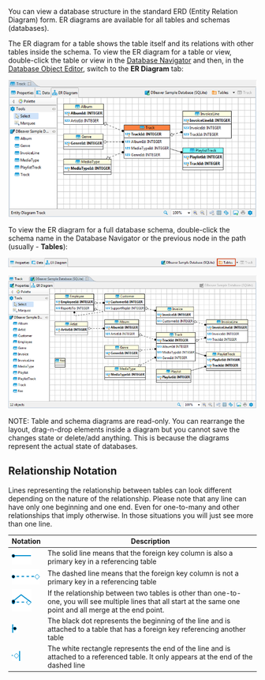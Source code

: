 You can view a database structure in the standard ERD (Entity Relation Diagram) form. ER diagrams are available for all tables and schemas (databases).  

The ER diagram for a table shows the table itself and its relations with other tables inside the schema. To view the ER diagram for a table or view, double-click the table or view in the [Database Navigator](Database-Navigator) and then, in the [Database Object Editor](Database-Object-Editor), switch to the **ER Diagram** tab:

![](images/ug/ERD-Db-Structure.png)

To view the ER diagram for a full database schema, double-click the schema name in the Database Navigator or the previous node in the path (usually - **Tables**):

![](images/ug/ERD-previous-node.png)

![](images/ug/ERD-DB-Schema.png)

NOTE: Table and schema diagrams are read-only. You can rearrange the layout, drag-n-drop elements inside a diagram but you cannot save the changes state or delete/add anything. This is because the diagrams represent the actual state of databases.

## Relationship Notation

Lines representing the relationship between tables can look different depending on the nature of the relationship. Please note that any line can have only one beginning and one end. Even for one-to-many and other relationships that imply otherwise. In those situations you will just see more than one line.

Notation|Description
---------------|-----------
![](images/relations_in_erd/PK-to_table.png)|The solid line means that the foreign key column is also a primary key in a referencing table
![](images/relations_in_erd/FK-to_table.png)|The dashed line means that the foreign key column is not a primary key in a referencing table
![](images/relations_in_erd/PK-FK-to_one_table.png)|If the relationship between two tables is other than one-to-one, you will see multiple lines that all start at the same one point and all merge at the end point.
![](images/relations_in_erd/black-dot.png)|The black dot represents the beginning of the line and is attached to a table that has a foreign key referencing another table
![](images/relations_in_erd/rectangle.png)|The white rectangle  represents the end of the line and is attached to a referenced table. It only appears at the end of the dashed line